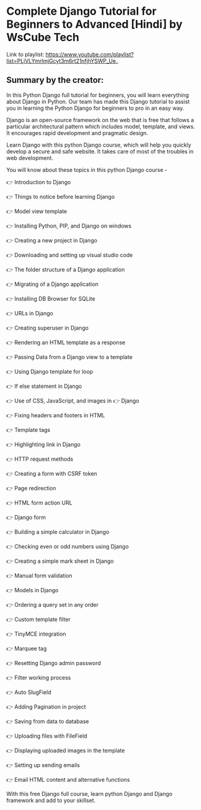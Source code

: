 # Complete Django Tutorial for Beginners to Advanced [Hindi] by WsCube Tech

Link to playlist: https://www.youtube.com/playlist?list=PLjVLYmrlmjGcyt3m6rt21nfjhYSWP_Ue_

## Summary by the creator:

In this Python Django full tutorial for beginners, you will learn everything about Django in Python. Our team has made this Django tutorial to assist you in learning the Python Django for beginners to pro in an easy way. 

Django is an open-source framework on the web that is free that follows a particular architectural pattern which includes model, template, and views. It encourages rapid development and pragmatic design.

Learn Django with this python Django course, which will help you quickly develop a secure and safe website. It takes care of most of the troubles in web development.

You will know about these topics in this python Django course -

👉 Introduction to Django

👉 Things to notice before learning Django

👉 Model view template

👉 Installing Python, PIP, and Django on windows

👉 Creating a new project in Django

👉 Downloading and setting up visual studio code

👉 The folder structure of a Django application

👉 Migrating of a Django application

👉 Installing DB Browser for SQLite

👉 URLs in Django

👉 Creating superuser in Django

👉 Rendering an HTML template as a response

👉 Passing Data from a Django view to a template

👉 Using Django template for loop

👉 If else statement in Django

👉 Use of CSS, JavaScript, and images in 👉 Django

👉 Fixing headers and footers in HTML

👉 Template tags

👉 Highlighting link in Django

👉 HTTP request methods

👉 Creating a form with CSRF token

👉 Page redirection

👉 HTML form action URL

👉 Django form

👉 Building a simple calculator in Django

👉 Checking even or odd numbers using Django

👉 Creating a simple mark sheet in Django

👉 Manual form validation

👉 Models in Django

👉 Ordering a query set in any order

👉 Custom template filter

👉 TinyMCE integration

👉 Marquee tag

👉 Resetting Django admin password

👉 Filter working process

👉 Auto SlugField

👉 Adding Pagination in project

👉 Saving from data to database

👉 Uploading files with FileField

👉 Displaying uploaded images in the template

👉 Setting up sending emails

👉 Email HTML content and alternative functions

With this free Django full course, learn python Django and Django framework and add to your skillset.
